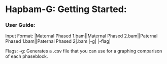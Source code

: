 # Hapbam-G: Getting Started:

### User Guide:

Input Format: 
|Maternal Phased 1.bam||Maternal Phased 2.bam||Paternal Phased 1.bam||Paternal Phased 2|.bam |-g| |-flag|

Flags: -g: Generates a .csv file that you can use for a graphing comparison of each phaseblock.
